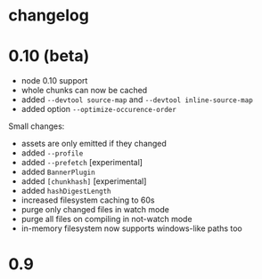 # changelog

# 0.10 (beta)

* node 0.10 support
* whole chunks can now be cached
* added `--devtool source-map` and `--devtool inline-source-map`
* added option `--optimize-occurence-order`

Small changes:

* assets are only emitted if they changed
* added `--profile`
* added `--prefetch` [experimental]
* added `BannerPlugin`
* added `[chunkhash]` [experimental]
* added `hashDigestLength`
* increased filesystem caching to 60s
* purge only changed files in watch mode
* purge all files on compiling in not-watch mode
* in-memory filesystem now supports windows-like paths too

# 0.9